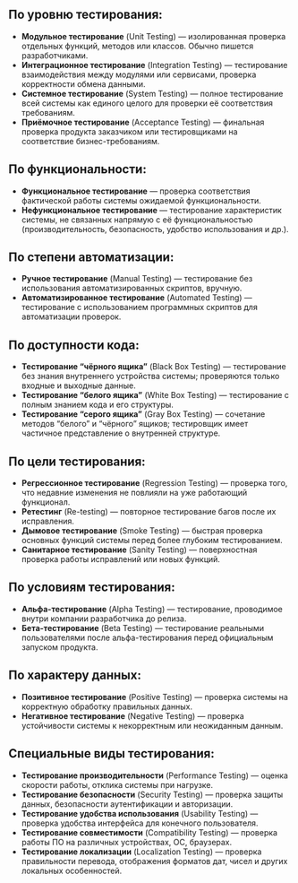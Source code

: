 ## По уровню тестирования:
- **Модульное тестирование** (Unit Testing) — изолированная проверка отдельных функций, методов или классов. Обычно пишется разработчиками.
- **Интеграционное тестирование** (Integration Testing) — тестирование взаимодействия между модулями или сервисами, проверка корректности обмена данными.
- **Системное тестирование** (System Testing) — полное тестирование всей системы как единого целого для проверки её соответствия требованиям.
- **Приёмочное тестирование** (Acceptance Testing) — финальная проверка продукта заказчиком или тестировщиками на соответствие бизнес-требованиям.

## По функциональности:
- **Функциональное тестирование** — проверка соответствия фактической работы системы ожидаемой функциональности.
- **Нефункциональное тестирование** — тестирование характеристик системы, не связанных напрямую с её функциональностью (производительность, безопасность, удобство использования и др.).

## По степени автоматизации:
- **Ручное тестирование** (Manual Testing) — тестирование без использования автоматизированных скриптов, вручную.
- **Автоматизированное тестирование** (Automated Testing) — тестирование с использованием программных скриптов для автоматизации проверок.

## По доступности кода:
- **Тестирование “чёрного ящика”** (Black Box Testing) — тестирование без знания внутреннего устройства системы; проверяются только входные и выходные данные.
- **Тестирование “белого ящика”** (White Box Testing) — тестирование с полным знанием кода и его структуры.
- **Тестирование “серого ящика”** (Gray Box Testing) — сочетание методов “белого” и “чёрного” ящиков; тестировщик имеет частичное представление о внутренней структуре.

## По цели тестирования:
- **Регрессионное тестирование** (Regression Testing) — проверка того, что недавние изменения не повлияли на уже работающий функционал.
- **Ретестинг** (Re-testing) — повторное тестирование багов после их исправления.
- **Дымовое тестирование** (Smoke Testing) — быстрая проверка основных функций системы перед более глубоким тестированием.
- **Санитарное тестирование** (Sanity Testing) — поверхностная проверка работы исправлений или новых функций.

## По условиям тестирования:
- **Альфа-тестирование** (Alpha Testing) — тестирование, проводимое внутри компании разработчика до релиза.
- **Бета-тестирование** (Beta Testing) — тестирование реальными пользователями после альфа-тестирования перед официальным запуском продукта.

## По характеру данных:
- **Позитивное тестирование** (Positive Testing) — проверка системы на корректную обработку правильных данных.
- **Негативное тестирование** (Negative Testing) — проверка устойчивости системы к некорректным или неожиданным данным.

## Специальные виды тестирования:
- **Тестирование производительности** (Performance Testing) — оценка скорости работы, отклика системы при нагрузке.
- **Тестирование безопасности** (Security Testing) — проверка защиты данных, безопасности аутентификации и авторизации.
- **Тестирование удобства использования** (Usability Testing) — проверка удобства интерфейса для конечного пользователя.
- **Тестирование совместимости** (Compatibility Testing) — проверка работы ПО на различных устройствах, ОС, браузерах.
- **Тестирование локализации** (Localization Testing) — проверка правильности перевода, отображения форматов дат, чисел и других локальных особенностей.